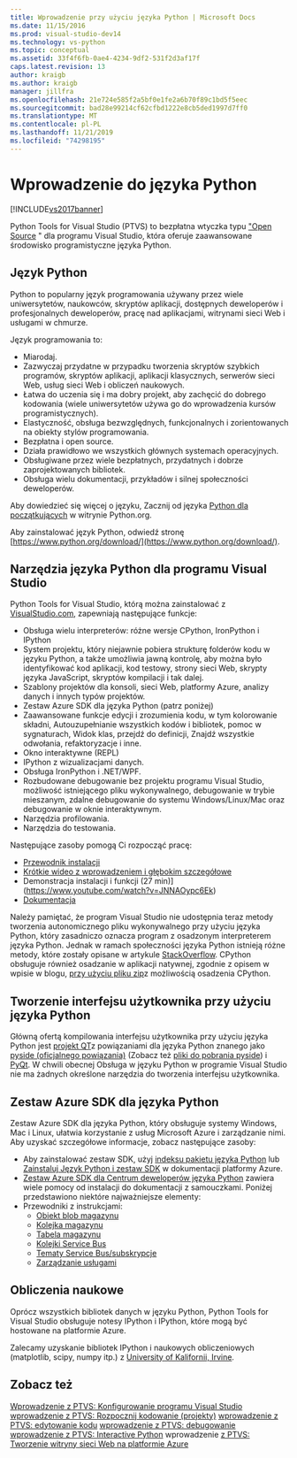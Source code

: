 ```yaml
---
title: Wprowadzenie przy użyciu języka Python | Microsoft Docs
ms.date: 11/15/2016
ms.prod: visual-studio-dev14
ms.technology: vs-python
ms.topic: conceptual
ms.assetid: 33f4f6fb-0ae4-4234-9df2-531f2d3af17f
caps.latest.revision: 13
author: kraigb
ms.author: kraigb
manager: jillfra
ms.openlocfilehash: 21e724e585f2a5bf0e1fe2a6b70f89c1bd5f5eec
ms.sourcegitcommit: bad28e99214cf62cfbd1222e8cb5ded1997d7ff0
ms.translationtype: MT
ms.contentlocale: pl-PL
ms.lasthandoff: 11/21/2019
ms.locfileid: "74298195"
---
```

# <a name="getting-started-with-python"></a>Wprowadzenie do języka Python
[!INCLUDE[vs2017banner](../includes/vs2017banner.md)]

Python Tools for Visual Studio (PTVS) to bezpłatna wtyczka typu ["Open Source](https://github.com/Microsoft/ptvs) " dla programu Visual Studio, która oferuje zaawansowane środowisko programistyczne języka Python.  
  
## <a name="python-the-language"></a>Język Python
  
Python to popularny język programowania używany przez wiele uniwersytetów, naukowców, skryptów aplikacji, dostępnych deweloperów i profesjonalnych deweloperów, pracę nad aplikacjami, witrynami sieci Web i usługami w chmurze.

Język programowania to:
  
- Miarodaj.
- Zazwyczaj przydatne w przypadku tworzenia skryptów szybkich programów, skryptów aplikacji, aplikacji klasycznych, serwerów sieci Web, usług sieci Web i obliczeń naukowych.
- Łatwa do uczenia się i ma dobry projekt, aby zachęcić do dobrego kodowania (wiele uniwersytetów używa go do wprowadzenia kursów programistycznych).
- Elastyczność, obsługa bezwzględnych, funkcjonalnych i zorientowanych na obiekty stylów programowania.
- Bezpłatna i open source.
- Działa prawidłowo we wszystkich głównych systemach operacyjnych.  
- Obsługiwane przez wiele bezpłatnych, przydatnych i dobrze zaprojektowanych bibliotek.  
- Obsługa wielu dokumentacji, przykładów i silnej społeczności deweloperów.  

Aby dowiedzieć się więcej o języku, Zacznij od języka [Python dla początkujących](https://www.python.org/about/gettingstarted/) w witrynie Python.org.

Aby zainstalować język Python, odwiedź stronę [https://www.python.org/download/](https://www.python.org/download/).

## <a name="python-tools-for-visual-studio"></a>Narzędzia języka Python dla programu Visual Studio
  
Python Tools for Visual Studio, którą można zainstalować z [VisualStudio.com](https://www.visualstudio.com/explore/python-vs), zapewniają następujące funkcje:  
  
- Obsługa wielu interpreterów: różne wersje CPython, IronPython i IPython  
- System projektu, który niejawnie pobiera strukturę folderów kodu w języku Python, a także umożliwia jawną kontrolę, aby można było identyfikować kod aplikacji, kod testowy, strony sieci Web, skrypty języka JavaScript, skryptów kompilacji i tak dalej.  
- Szablony projektów dla konsoli, sieci Web, platformy Azure, analizy danych i innych typów projektów.    
- Zestaw Azure SDK dla języka Python (patrz poniżej)    
- Zaawansowane funkcje edycji i zrozumienia kodu, w tym kolorowanie składni, Autouzupełnianie wszystkich kodów i bibliotek, pomoc w sygnaturach, Widok klas, przejdź do definicji, Znajdź wszystkie odwołania, refaktoryzacje i inne.    
- Okno interaktywne (REPL)
- IPython z wizualizacjami danych.
- Obsługa IronPython i .NET/WPF.    
- Rozbudowane debugowanie bez projektu programu Visual Studio, możliwość istniejącego pliku wykonywalnego, debugowanie w trybie mieszanym, zdalne debugowanie do systemu Windows/Linux/Mac oraz debugowanie w oknie interaktywnym.   
- Narzędzia profilowania.  
- Narzędzia do testowania.  
  
Następujące zasoby pomogą Ci rozpocząć pracę:

- [Przewodnik instalacji](https://github.com/Microsoft/PTVS/wiki/PTVS-Installation)    
- [Krótkie wideo z wprowadzeniem i głębokim szczegółowe](https://www.youtube.com/playlist?list=PLReL099Y5nRdLgGAdrb_YeTdEnd23s6Ff)  
- Demonstracja instalacji i funkcji (27 min)] (https://www.youtube.com/watch?v=JNNAOypc6Ek)  
- [Dokumentacja](https://github.com/Microsoft/PTVS/wiki)  

Należy pamiętać, że program Visual Studio nie udostępnia teraz metody tworzenia autonomicznego pliku wykonywalnego przy użyciu języka Python, który zasadniczo oznacza program z osadzonym interpreterem języka Python. Jednak w ramach społeczności języka Python istnieją różne metody, które zostały opisane w artykule [StackOverflow](https://stackoverflow.com/questions/5458048/how-to-make-a-python-script-standalone-executable-to-run-without-any-dependency). CPython obsługuje również osadzanie w aplikacji natywnej, zgodnie z opisem w wpisie w blogu, [przy użyciu pliku zip](https://devblogs.microsoft.com/python/cpython-embeddable-zip-file/)z możliwością osadzenia CPython.
  
## <a name="building-ui-with-python"></a>Tworzenie interfejsu użytkownika przy użyciu języka Python  

Główną ofertą kompilowania interfejsu użytkownika przy użyciu języka Python jest [projekt QT](https://www.qt.io/qt-for-application-development/)z powiązaniami dla języka Python znanego jako [pyside (oficjalnego powiązania)](https://wiki.qt.io/PySide) (Zobacz też [pliki do pobrania pyside](https://download.qt.io/official_releases/pyside/.)) i [PyQt](https://wiki.python.org/moin/PyQt). W chwili obecnej Obsługa w języku Python w programie Visual Studio nie ma żadnych określone narzędzia do tworzenia interfejsu użytkownika.

## <a name="azure-sdk-for-python"></a>Zestaw Azure SDK dla języka Python
  
Zestaw Azure SDK dla języka Python, który obsługuje systemy Windows, Mac i Linux, ułatwia korzystanie z usług Microsoft Azure i zarządzanie nimi. Aby uzyskać szczegółowe informacje, zobacz następujące zasoby: 

- Aby zainstalować zestaw SDK, użyj [indeksu pakietu języka Python](https://pypi.python.org/pypi/azure) lub [Zainstaluj Język Python i zestaw SDK](https://docs.microsoft.com/azure/python/python-sdk-azure-install) w dokumentacji platformy Azure. 
- [Zestaw Azure SDK dla Centrum deweloperów języka Python](https://azure.microsoft.com/develop/python/) zawiera wiele pomocy od instalacji do dokumentacji z samouczkami.  Poniżej przedstawiono niektóre najważniejsze elementy:  
- Przewodniki z instrukcjami:
  - [Obiekt blob magazynu](https://azure.microsoft.com/develop/python/how-to-guides/blob-service/)  
  - [Kolejka magazynu](https://azure.microsoft.com/develop/python/how-to-guides/queue-service/)  
  - [Tabela magazynu](https://azure.microsoft.com/develop/python/how-to-guides/table-service/)  
  - [Kolejki Service Bus](https://azure.microsoft.com/develop/python/how-to-guides/service-bus-queues/)
  - [Tematy Service Bus/subskrypcje](https://azure.microsoft.com/develop/python/how-to-guides/service-bus-topics/) 
  - [Zarządzanie usługami](https://azure.microsoft.com/develop/python/how-to-guides/service-management/)  

## <a name="scientific-computing"></a>Obliczenia naukowe

Oprócz wszystkich bibliotek danych w języku Python, Python Tools for Visual Studio obsługuje notesy IPython i IPython, które mogą być hostowane na platformie Azure.

Zalecamy uzyskanie bibliotek IPython i naukowych obliczeniowych (matplotlib, scipy, numpy itp.) z [University of Kalifornii, Irvine](https://www.lfd.uci.edu/~gohlke/pythonlibs/#scipy-stack).  
  
## <a name="see-also"></a>Zobacz też  

[Wprowadzenie z PTVS: Konfigurowanie programu Visual Studio](../python/getting-started-with-ptvs-setting-up-visual-studio.md)
[wprowadzenie z PTVS: Rozpocznij kodowanie (projekty)](../python/getting-started-with-ptvs-start-coding-projects.md)
[wprowadzenie z PTVS: edytowanie kodu](../python/getting-started-with-ptvs-editing-code.md)
[wprowadzenie z PTVS: debugowanie](../python/getting-started-with-ptvs-debugging.md)
[wprowadzenie z PTVS: Interactive Python](../python/getting-started-with-ptvs-interactive-python.md)
wprowadzenie [z PTVS: Tworzenie witryny sieci Web na platformie Azure](../python/getting-started-with-ptvs-building-a-website-in-azure.md)
